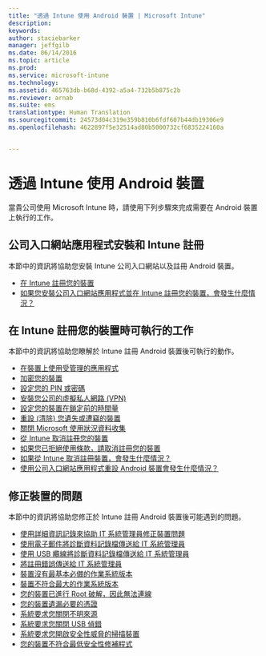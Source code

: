 ```yaml
---
title: "透過 Intune 使用 Android 裝置 | Microsoft Intune"
description: 
keywords: 
author: staciebarker
manager: jeffgilb
ms.date: 06/14/2016
ms.topic: article
ms.prod: 
ms.service: microsoft-intune
ms.technology: 
ms.assetid: 465763db-b68d-4392-a5a4-732b5b875c2b
ms.reviewer: arnab
ms.suite: ems
translationtype: Human Translation
ms.sourcegitcommit: 24573d04c319e359b810b6fdf607b44db19306e9
ms.openlocfilehash: 4622897f5e32514ad80b5000732cf6835224160a


---
```



# 透過 Intune 使用 Android 裝置

當貴公司使用 Microsoft Intune 時，請使用下列步驟來完成需要在 Android 裝置上執行的工作。

## 公司入口網站應用程式安裝和 Intune 註冊

本節中的資訊將協助您安裝 Intune 公司入口網站以及註冊 Android 裝置。

- [在 Intune 註冊您的裝置](enroll-your-device-in-Intune-android.md)
- [如果您安裝公司入口網站應用程式並在 Intune 註冊您的裝置，會發生什麼情況？](what-happens-if-you-install-the-company-portal-app-and-enroll-your-device-in-intune-android.md)

## 在 Intune 註冊您的裝置時可執行的工作

本節中的資訊將協助您瞭解於 Intune 註冊 Android 裝置後可執行的動作。

- [在裝置上使用受管理的應用程式](use-managed-apps-on-your-device-android.md)
- [加密您的裝置](encrypt-your-device-android.md)
- [設定您的 PIN 或密碼](set-your-pin-or-password-android.md)
- [安裝您公司的虛擬私人網路 (VPN)](install-your-companys-virtual-private-network-VPN-android.md)
- [設定您的裝置在鎖定前的時間量](set-the-amount-of-time-before-your-device-is-locked-android.md)
- [重設 (清除) 您遺失或遭竊的裝置](reset-erase-your-lost-or-stolen-device-android.md)
- [關閉 Microsoft 使用狀況資料收集](turn-off-microsoft-usage-data-collection-android.md)
- [從 Intune 取消註冊您的裝置](unenroll-your-device-from-intune-android.md)
- [如果您已拒絕使用條款，請取消註冊您的裝置](unenroll-your-device-from-intune-if-you-declined-terms-of-use-android.md)
- [如果從 Intune 取消註冊裝置，會發生什麼情況？](what-happens-if-you-unenroll-your-device-from-intune-android.md)
- [使用公司入口網站應用程式重設 Android 裝置會發生什麼情況？](what-happens-if-you-reset-your-device-using-the-company-portal-android.md)
<!--- - [What is the Rights Management sharing app?](what-is-the-rms-sharing-app-android.md) --->

## 修正裝置的問題

本節中的資訊將協助您修正於 Intune 註冊 Android 裝置後可能遇到的問題。

- [使用詳細資訊記錄來協助 IT 系統管理員修正裝置問題](use-verbose-logging-to-help-your-it-administrator-fix-device-issues-android.md)
- [使用電子郵件將診斷資料記錄檔傳送給 IT 系統管理員](send-diagnostic-data-logs-to-your-it-administrator-using-email-android.md)
- [使用 USB 纜線將診斷資料記錄檔傳送給 IT 系統管理員](send-diagnostic-data-logs-to-your-it-administrator-using-a-usb-cable-android.md)
- [將註冊錯誤傳送給 IT 系統管理員](send-enrollment-errors-to-your-it-administrator-android.md)
- [裝置沒有最基本必備的作業系統版本](device-doesnt-have-the-required-minimum-operating-system-version-android.md)
- [裝置不符合最大的作業系統版本](device-doesnt-comply-with-maximum-operating-system-version-android.md)
- [您的裝置已進行 Root 破解，因此無法連線](your-device-is-rooted-and-you-cant-connect-android.md)
- [您的裝置遺漏必要的憑證](your-device-is-missing-a-required-certificate-android.md)
- [系統要求您關閉不明來源](you-are-asked-to-turn-off-unknown-sources-android.md)
- [系統要求您關閉 USB 偵錯](you-are-asked-to-turn-off-usb-debugging-android.md)
- [系統要求您開啟安全性威脅的掃描裝置](you-are-asked-to-turn-on-scan-device-for-security-threats-android.md)
- [您的裝置不符合最低安全性修補程式](your-device-does-not-meet-the-minimum-security-patch-android.md)






<!--HONumber=Jun16_HO5-->


